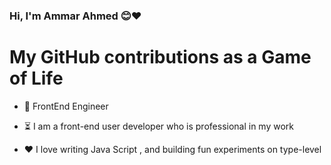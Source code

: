 ### Hi, I'm Ammar Ahmed 😊❤️

# My GitHub contributions as a Game of Life

[](https://github4life.herokuapp.com/ethomson.gif?z=6)

- 💼 FrontEnd Engineer

- ⏳ I am a front-end user developer who is professional in my work

- ❤️ I love writing Java Script , and building fun experiments on type-level
